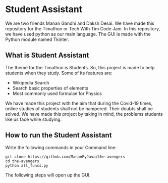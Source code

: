 # Student Assistant

We are two friends Manan Gandhi and Daksh Desai. We have made this repository for the Timathon or Tech With Tim Code Jam. In this repository, we have used python as our main language. The GUI is made with the Python module named Tkinter.


## What is Student Assistant
The theme for the Timathon is Students. So, this project is made to help students when they study. Some of its features are:
- Wikipedia Search
- Search basic properties of elements
- Most commonly used formulae for Physics

We have made this project with the aim that during the Covid-19 times, online studies of students shall not be hampered. Their doubts shall be solved. We have made this project by taking in mind, the problems students like us face while studying.


## How to run the Student Assistant
Write the following commands in your Command line:
```
git clone https://github.com/MananPyJava/the-avengers
cd the-avengers
python all_funcs.py
```
The following steps will open up the GUI.
